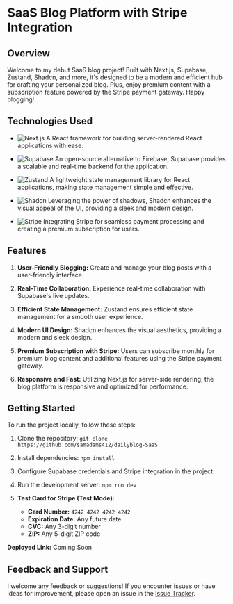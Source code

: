 # SaaS Blog Platform with Stripe Integration

## Overview
Welcome to my debut SaaS blog project! Built with Next.js, Supabase, Zustand, Shadcn, and more, it's designed to be a modern and efficient hub for crafting your personalized blog. Plus, enjoy premium content with a subscription feature powered by the Stripe payment gateway. Happy blogging! 

## Technologies Used

- ![Next.js](https://img.shields.io/badge/Next.js-%23000000?style=flat&logo=next.js&logoColor=white)
 A React framework for building server-rendered React applications with ease.

- ![Supabase](https://img.shields.io/badge/Supabase-%2335495e?style=flat&logo=supabase&logoColor=white)
 An open-source alternative to Firebase, Supabase provides a scalable and real-time backend for the application.

- ![Zustand](https://img.shields.io/badge/Zustand-%23E8CE42?style=flat&logo=zustand&logoColor=white)
 A lightweight state management library for React applications, making state management simple and effective.

- ![Shadcn](https://img.shields.io/badge/Shadcn-%23373737?style=flat)
 Leveraging the power of shadows, Shadcn enhances the visual appeal of the UI, providing a sleek and modern design.

- ![Stripe](https://img.shields.io/badge/Stripe-%231a1a1a?style=flat&logo=stripe&logoColor=white)
 Integrating Stripe for seamless payment processing and creating a premium subscription for users.

## Features

1. **User-Friendly Blogging:** Create and manage your blog posts with a user-friendly interface.

2. **Real-Time Collaboration:** Experience real-time collaboration with Supabase's live updates.

3. **Efficient State Management:** Zustand ensures efficient state management for a smooth user experience.

4. **Modern UI Design:** Shadcn enhances the visual aesthetics, providing a modern and sleek design.

5. **Premium Subscription with Stripe:** Users can subscribe monthly for premium blog content and additional features using the Stripe payment gateway.

6. **Responsive and Fast:** Utilizing Next.js for server-side rendering, the blog platform is responsive and optimized for performance.

## Getting Started

To run the project locally, follow these steps:

1. Clone the repository: `git clone https://github.com/samadams412/dailyblog-SaaS`
2. Install dependencies: `npm install`
3. Configure Supabase credentials and Stripe integration in the project.
4. Run the development server: `npm run dev`
5. **Test Card for Stripe (Test Mode):**

    - **Card Number:** `4242 4242 4242 4242`
    - **Expiration Date:** Any future date
    - **CVC:** Any 3-digit number
    - **ZIP:** Any 5-digit ZIP code

**Deployed Link:** Coming Soon


## Feedback and Support

I welcome any feedback or suggestions! If you encounter issues or have ideas for improvement, please open an issue in the [Issue Tracker](https://github.com/samadams412/dailyblog-SaaS/issues).


